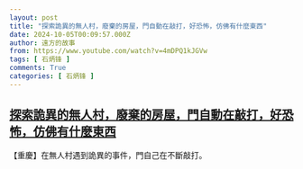 ```yaml
---
layout: post
title: "探索詭異的無人村，廢棄的房屋，門自動在敲打，好恐怖，仿佛有什麼東西"
date: 2024-10-05T00:09:57.000Z
author: 遠方的故事
from: https://www.youtube.com/watch?v=4mDPQ1kJGVw
tags: [ 石炳锋 ]
comments: True
categories: [ 石炳锋 ]
---
```

<!--1728086997000-->
[探索詭異的無人村，廢棄的房屋，門自動在敲打，好恐怖，仿佛有什麼東西](https://www.youtube.com/watch?v=4mDPQ1kJGVw)
------

<div>
【重慶】在無人村遇到詭異的事件，門自己在不斷敲打。
</div>
